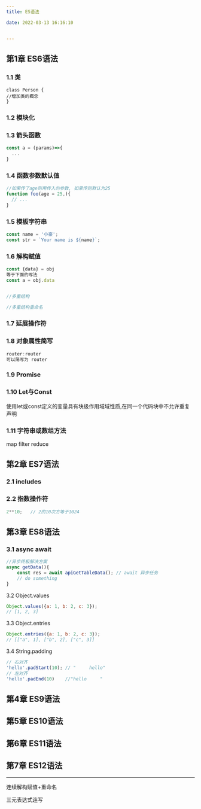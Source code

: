 ```yaml
---
title: ES语法

date: 2022-03-13 16:16:10


---
```






## 第1章 ES6语法

### 1.1 类

```
class Person {
//增加类的概念
}
```



### 1.2 模块化



### 1.3 箭头函数

```js
const a = (params)=>{
  ...
}
```



### 1.4 函数参数默认值

```js
//如果传了age则用传入的参数, 如果传则默认为25
function foo(age = 25,){
  // ...
}
```



### 1.5 模板字符串

```js
const name = '小豪';
const str = `Your name is ${name}`;
```



### 1.6 解构赋值

```js
const {data} = obj
等于下面的写法
const a = obj.data


//多重结构

//多重结构重命名
```





### 1.7 延展操作符



### 1.8 对象属性简写

```js
router:router
可以简写为 router
```





### 1.9 Promise





### 1.10 Let与Const

使用let或const定义的变量具有块级作用域域性质,在同一个代码块中不允许重复声明



### 1.11 字符串或数组方法

map filter reduce





## 第2章 ES7语法

### 2.1  includes



### 2.2 指数操作符

```js
2**10;   // 2的10次方等于1024
```





## 第3章 ES8语法

### 3.1 async await

```js
//异步终极解决方案
async getData(){
    const res = await apiGetTableData(); // await 异步任务
    // do something    
}
```



3.2 Object.values

```js
Object.values({a: 1, b: 2, c: 3}); 
// [1, 2, 3]
```



3.3 Object.entries

```js
Object.entries({a: 1, b: 2, c: 3}); 
// [["a", 1], ["b", 2], ["c", 3]]
```



3.4 String.padding

```js
// 右对齐
'hello'.padStart(10); // "     hello"
// 左对齐
'hello'.padEnd(10)    //"hello     "
```



## 第4章 ES9语法



## 第5章 ES10语法



## 第6章 ES11语法



## 第7章 ES12语法











--------



连续解构赋值+重命名

三元表达式连写

